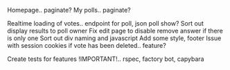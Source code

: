 Homepage.. paginate?
My polls.. paginate?

Realtime loading of votes.. endpoint for poll, json poll show?
Sort out display results to poll owner
Fix edit page to disable remove answer if there is only one
Sort out div naming and javascript
Add some style, footer
Issue with session cookies if vote has been deleted.. feature?

Create tests for features !IMPORTANT!.. rspec, factory bot, capybara
